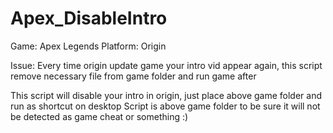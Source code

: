 # Apex_DisableIntro

Game: Apex Legends
Platform: Origin

Issue: Every time origin update game your intro vid appear again, this script remove necessary file from game folder and run game after

This script will disable your intro in origin, just place above game folder and run as shortcut on desktop
Script is above game folder to be sure it will not be detected as game cheat or something :)
